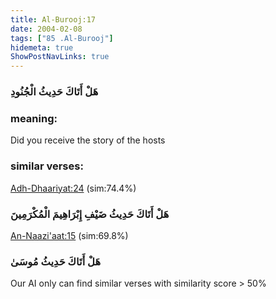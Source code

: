 ```yaml
---
title: Al-Burooj:17
date: 2004-02-08
tags: ["85 .Al-Burooj"]
hidemeta: true 
ShowPostNavLinks: true 
---
```

### هَلْ أَتَاكَ حَدِيثُ الْجُنُودِ
### meaning: 
Did you receive the story of the hosts
### similar verses: 

[Adh-Dhaariyat:24](/51/24) (sim:74.4%)

### هَلْ أَتَاكَ حَدِيثُ ضَيْفِ إِبْرَاهِيمَ الْمُكْرَمِينَ

[An-Naazi'aat:15](/79/15) (sim:69.8%)

### هَلْ أَتَاكَ حَدِيثُ مُوسَىٰ

Our AI only can find similar verses with similarity score > 50% 


